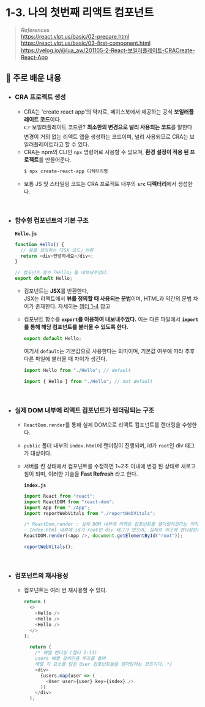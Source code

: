 # 1-3. 나의 첫번째 리액트 컴포넌트

> _References_ <br> https://react.vlpt.us/basic/02-prepare.html <br> https://react.vlpt.us/basic/03-first-component.html <br> https://velog.io/@lua_aw/201105-2-React-보일러플레이트-CRACreate-React-App

## 📕 주로 배운 내용

- ### CRA 프로젝트 생성

  - CRA는 'create react app'의 약자로, 페이스북에서 제공하는 공식 **보일러플레이트 코드**이다. <br> 👉 보일러플레이트 코드란? **최소한의 변경으로 널리 사용되는 코드**를 말한다 <br> 변경이 거의 없는 리액트 앱을 생성하는 코드이며, 널리 사용되므로 CRA는 보일러플레이트라고 할 수 있다.
  - CRA는 npm의 CLI인 `npx` 명령어로 사용할 수 있으며, **환경 설정이 적용 된 프로젝트**를 만들어준다.
    ```bash
    $ npx create-react-app 디렉터리명
    ```
  - 보통 JS 및 스타일링 코드는 CRA 프로젝트 내부의 **`src` 디렉터리**에서 생성한다.

<br>

- ### 함수형 컴포넌트의 기본 구조

  **`Hello.js`**

  ```javascript
  function Hello() {
    // 뷰를 정의하는「JSX 코드」반환
    return <div>안녕하세요</div>;
  }

  // 컴포넌트 함수「Hello」를 내보내주었다.
  export default Hello;
  ```

  - 컴포넌트는 **JSX**를 반환한다, <br> JSX는 리액트에서 **뷰를 정의할 때 사용되는 문법**이며, HTML과 약간의 문법 차이가 존재한다. 자세히는 <a href="https://github.com/uncyclocity/study_react/tree/main/1-04_jsx">챕터 1-4</a> 참고
  - 컴포넌트 함수를 **`export`를 이용하여 내보내주었다.** 이는 다른 파일에서 **`import`를 통해 해당 컴포넌트를 불러올 수 있도록 한다.**<br>

    ```javascript
    export default Hello;
    ```

    여기서 `default`는 기본값으로 사용한다는 의미이며, 기본값 여부에 따라 추후 다른 파일에 불러올 때 차이가 생긴다.

    ```javascript
    import Hello from "./Hello"; // default
    ```

    ```javascript
    import { Hello } from "./Hello"; // not default
    ```

<br>

- ### 실제 DOM 내부에 리액트 컴포넌트가 렌더링되는 구조

  - `ReactDom.render`를 통해 실제 DOM으로 리액트 컴포넌트를 렌더링을 수행한다.
  - `public` 폴더 내부의 `index.html`에 랜더링이 진행되며, id가 `root`인 div 태그가 대상이다.
  - 서버를 켠 상태에서 컴포넌트를 수정하면 1~2초 이내에 변경 된 상태로 새로고침이 되며, 이러한 기술을 **Fast Refresh** 라고 한다.

    **`index.js`**

    ```javascript
    import React from "react";
    import ReactDOM from "react-dom";
    import App from "./App";
    import reportWebVitals from "./reportWebVitals";

    /* ReactDom.render : 실제 DOM 내부에 리액트 컴포넌트를 렌더링하겠다는 의미
    - Index.html 내부에 id가 root인 div 태그가 있으며, 실제로 이곳에 렌더링된다. */
    ReactDOM.render(<App />, document.getElementById("root"));

    reportWebVitals();
    ```

<br>

- ### 컴포넌트의 재사용성

  - 컴포넌트는 여러 번 재사용할 수 있다.

    ```javascript
    return (
      <>
        <Hello />
        <Hello />
        <Hello />
      </>
    );
    ```

    ```javascript
      return (
        /* 배열 렌더링 (챕터 1-11)
        users 배열 길이만큼 루프를 돌며
        배열 각 요소를 담은 User 컴포넌트들을 렌더링하는 코드이다. */
        <div>
          {users.map(user => (
            <User user={user} key={index} />
          ))
        </div>
      );
    ```

